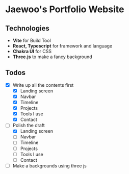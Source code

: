 # Jaewoo's Portfolio Website
## Technologies
- <b>Vite</b> for Build Tool
- <b>React, Typescript</b> for framework and language
- <b>Chakra UI</b> for CSS
- <b>Three.js</b> to make a fancy background

## Todos
- [x] Write up all the contents first
    - [x] Landing screen
    - [x] Navbar
    - [x] Timeline
    - [x] Projects
    - [x] Tools I use
    - [x] Contact
- [ ] Polish the draft
    - [x] Landing screen
    - [ ] Navbar
    - [ ] Timeline
    - [ ] Projects
    - [ ] Tools I use
    - [ ] Contact
- [ ] Make a backgrounds using three js
